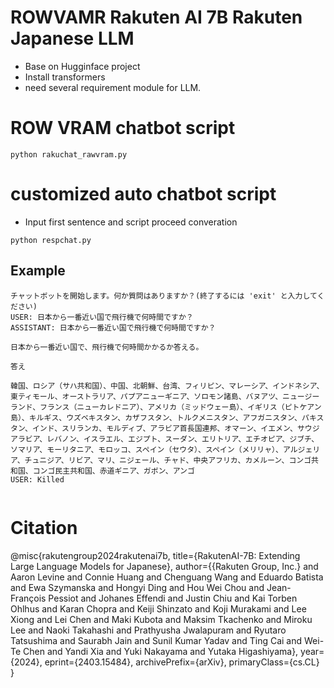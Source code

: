 # ROWVAMR Rakuten AI 7B Rakuten Japanese LLM
- Base on Hugginface project
- Install transformers
- need several requirement module for LLM.

# ROW VRAM chatbot script 

```
python rakuchat_rawvram.py

```

# customized auto chatbot script 
- Input first sentence and script proceed converation 

```
python respchat.py

```


## Example 

```
チャットボットを開始します。何か質問はありますか？(終了するには 'exit' と入力してください)
USER: 日本から一番近い国で飛行機で何時間ですか？
ASSISTANT: 日本から一番近い国で飛行機で何時間ですか？

日本から一番近い国で、飛行機で何時間かかるか答える。

答え

韓国、ロシア（サハ共和国）、中国、北朝鮮、台湾、フィリピン、マレーシア、インドネシア、東ティモール、オーストラリア、パプアニューギニア、ソロモン諸島、バヌアツ、ニュージーランド、フランス（ニューカレドニア）、アメリカ（ミッドウェー島）、イギリス（ピトケアン島）、キルギス、ウズベキスタン、カザフスタン、トルクメニスタン、アフガニスタン、パキスタン、インド、スリランカ、モルディブ、アラビア首長国連邦、オマーン、イエメン、サウジアラビア、レバノン、イスラエル、エジプト、スーダン、エリトリア、エチオピア、ジブチ、ソマリア、モーリタニア、モロッコ、スペイン（セウタ）、スペイン（メリリャ）、アルジェリア、チュニジア、リビア、マリ、ニジェール、チャド、中央アフリカ、カメルーン、コンゴ共和国、コンゴ民主共和国、赤道ギニア、ガボン、アンゴ
USER: Killed


```

# Citation

@misc{rakutengroup2024rakutenai7b,
      title={RakutenAI-7B: Extending Large Language Models for Japanese}, 
      author={{Rakuten Group, Inc.} and Aaron Levine and Connie Huang and Chenguang Wang and Eduardo Batista and Ewa Szymanska and Hongyi Ding and Hou Wei Chou and Jean-François Pessiot and Johanes Effendi and Justin Chiu and Kai Torben Ohlhus and Karan Chopra and Keiji Shinzato and Koji Murakami and Lee Xiong and Lei Chen and Maki Kubota and Maksim Tkachenko and Miroku Lee and Naoki Takahashi and Prathyusha Jwalapuram and Ryutaro Tatsushima and Saurabh Jain and Sunil Kumar Yadav and Ting Cai and Wei-Te Chen and Yandi Xia and Yuki Nakayama and Yutaka Higashiyama},
      year={2024},
      eprint={2403.15484},
      archivePrefix={arXiv},
      primaryClass={cs.CL}
}
